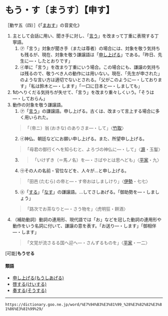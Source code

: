 # もう・す〔まうす〕【申す】

［動サ五（四）］《「[まおす](https://dictionary.goo.ne.jp/word/%E7%94%B3%E3%81%99_%28%E3%81%BE%E3%81%8A%E3%81%99%29/#jn-207173)」の音変化》

1.  主として会話に用い、聞き手に対し、「[言う](https://dictionary.goo.ne.jp/word/%E8%A8%80%E3%81%86_%28%E3%81%84%E3%81%86%29/#jn-9767)」を改まって丁重に表現する丁寧語。
    1. ㋐「言う」対象が聞き手（または尊者）の場合には、対象を敬う気持ちも残るが、現在、対象を敬う謙譲語は「[申し上げる](https://dictionary.goo.ne.jp/word/%E7%94%B3%E4%B8%8A%E3%81%92%E3%82%8B/#jn-218494)」である。「昨日、先生に―・したとおりです」
    2. ㋑単に「言う」を改まり丁重にいう場合。この場合にも、謙譲の気持ちは残るので、敬うべき人の動作には用いない。現在、「先生が申された」のような言い方は適切でないとされる。「父がこのように―・しております」「私は鈴木と―・します」「一口に日本と―・しましても」
2.  **1**のへりくだる気持ちが失せて、「言う」を改まり重々しくいう。「そうは―・しておらん」
3.  動作の対象を敬う謙譲語。
    1. ㋐「[言う](https://dictionary.goo.ne.jp/word/%E8%A8%80%E3%81%86_%28%E3%81%84%E3%81%86%29/#jn-9767)」の謙譲語。申し上げる。古くは、改まって言上する場合に多く用いられた。
    >「（帝ニ）翁 (おきな) のありさま―・して」〈[竹取](https://dictionary.goo.ne.jp/word/%E7%AB%B9%E5%8F%96%E7%89%A9%E8%AA%9E/#jn-136133)〉
    2. ㋑神仏、朝廷などにお願い申し上げる。また、所望申し上げる。
    >「母君の御行くへを知らむと、よろづの神仏に―・して」〈[源](https://dictionary.goo.ne.jp/word/%E6%BA%90%E6%B0%8F%E7%89%A9%E8%AA%9E/#jn-69890)・玉鬘〉
    3. >「いけずき（＝馬ノ名）を―・さばやとは思へども」〈[平家](https://dictionary.goo.ne.jp/word/%E5%B9%B3%E5%AE%B6%E7%89%A9%E8%AA%9E/#jn-198120)・九〉
    4. ㋒その人の名前・官位などを、人々が…と申し上げる。
    >「田邑 (たむら) の帝と―・す帝おはしましけり」〈[伊勢](https://dictionary.goo.ne.jp/word/%E4%BC%8A%E5%8B%A2%E7%89%A9%E8%AA%9E/#jn-11791)・七七〉
    5. ㋓「[する](https://dictionary.goo.ne.jp/word/%E7%82%BA%E3%82%8B/#jn-120514)」「[なす](https://dictionary.goo.ne.jp/word/%E6%88%90%E3%81%99/#jn-164006)」の謙譲語。…してさしあげる。「御助勢を―・しましょう」
    >「路次でお茶なりと―・さう物を」〈虎明狂・餅酒〉
4.  （補助動詞）動詞の連用形、現代語では「お」などを冠した動詞の連用形や動作をいう名詞に付いて、謙譲の意を表す。「お送り―・します」「御相伴―・します」
    >「文覚が流さるる国へ迎へ―・さんずるものを」〈[平家](https://dictionary.goo.ne.jp/word/%E5%B9%B3%E5%AE%B6%E7%89%A9%E8%AA%9E/#jn-198120)・一二〉
        

\[可能\]**もうせる**

#### 類語

-   [申し上げる(もうしあげる)](https://dictionary.goo.ne.jp/word/%E7%94%B3%E4%B8%8A%E3%81%92%E3%82%8B/#jn-218494)
-   [啓する(けいする)](https://dictionary.goo.ne.jp/word/%E5%95%93%E3%81%99%E3%82%8B/#jn-66691)
-   [奏する(そうする)](https://dictionary.goo.ne.jp/word/%E5%A5%8F%E3%81%99%E3%82%8B/#jn-128882)

---
`https://dictionary.goo.ne.jp/word/%E7%94%B3%E3%81%99_%28%E3%82%82%E3%81%86%E3%81%99%29/`